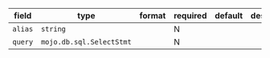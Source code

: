 | field | type | format | required | default | description |
|---|---|---|---|---|---|
| `alias` | `string` |  | N |  |
| `query` | `mojo.db.sql.SelectStmt` |  | N |  |  |

